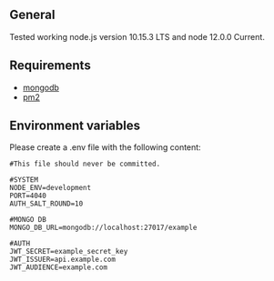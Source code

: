 ## General

Tested working node.js version 10.15.3 LTS and node 12.0.0 Current. 

## Requirements

* [mongodb](https://www.mongodb.com)
* [pm2](https://yarnpkg.com)

## Environment variables

Please create a .env file with the following content:

```
#This file should never be committed.

#SYSTEM
NODE_ENV=development
PORT=4040
AUTH_SALT_ROUND=10

#MONGO DB
MONGO_DB_URL=mongodb://localhost:27017/example

#AUTH
JWT_SECRET=example_secret_key
JWT_ISSUER=api.example.com
JWT_AUDIENCE=example.com
```